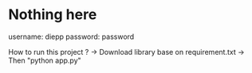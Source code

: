 # Nothing here
username: diepp
password: password

How to run this project ?
-> Download library base on requirement.txt
-> Then "python app.py"